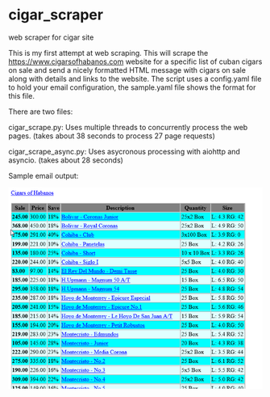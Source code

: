# cigar_scraper
web scraper for cigar site

This is my first attempt at web scraping. This will scrape the https://www.cigarsofhabanos.com website for a specific list of cuban cigars on sale and send a nicely formatted HTML message with cigars on sale along with details and links to the website.  The script uses a config.yaml file to hold your email configuration, the sample.yaml file shows the format for this file.

There are two files:

cigar_scrape.py: Uses multiple threads to concurrently process the web pages. (takes about 38 seconds to process 27 page requests)

cigar_scrape_async.py: Uses asycronous processing with aiohttp and asyncio. (takes about 28 seconds)


Sample email output:

![Alt text](example.png?raw=true "Example")
